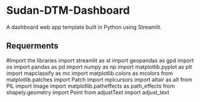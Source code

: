# Sudan-DTM-Dashboard
A dashboard web app template built in Python using Streamlit.
## Requerments
#Import the libraries
import streamlit as st
import geopandas as gpd
import os
import pandas as pd
import numpy as np
import matplotlib.pyplot as plt
import mapclassify as mc
import matplotlib.colors as mcolors
from matplotlib.patches import Patch
import mplcursors
import altair as alt
from PIL import Image
import matplotlib.patheffects as path_effects
from shapely.geometry import Point
from adjustText import adjust_text

